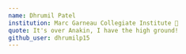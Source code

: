 ```yaml
---
name: Dhrumil Patel
institution: Marc Garneau Collegiate Institute 🚩
quote: It's over Anakin, I have the high ground!
github_user: dhrumilp15
---
```

